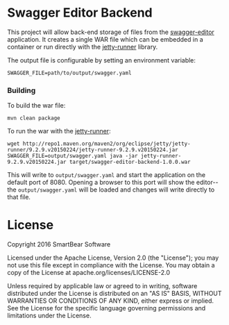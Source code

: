 # Swagger Editor Backend

This project will allow back-end storage of files from the [swagger-editor](https://github.com/swagger-api/swagger-editor) application. 
It creates a single WAR file which can be embedded in a container or run directly with the [jetty-runner](http://repo1.maven.org/maven2/org/eclipse/jetty/jetty-runner/9.2.9.v20150224/jetty-runner-9.2.9.v20150224.jar) library.

The output file is configurable by setting an environment variable:

```
SWAGGER_FILE=path/to/output/swagger.yaml
```

### Building

To build the war file:

```
mvn clean package
```

To run the war with the [jetty-runner](http://repo1.maven.org/maven2/org/eclipse/jetty/jetty-runner/9.2.9.v20150224/jetty-runner-9.2.9.v20150224.jar):

```
wget http://repo1.maven.org/maven2/org/eclipse/jetty/jetty-runner/9.2.9.v20150224/jetty-runner-9.2.9.v20150224.jar
SWAGGER_FILE=output/swagger.yaml java -jar jetty-runner-9.2.9.v20150224.jar target/swagger-editor-backend-1.0.0.war
```

This will write to `output/swagger.yaml` and start the application on the default port of 8080.  Opening a browser to
this port will show the editor--the `output/swagger.yaml` will be loaded and changes will write directly to that file.


# License

Copyright 2016 SmartBear Software

Licensed under the Apache License, Version 2.0 (the "License"); you may not use this file except in compliance with the License. You may obtain a copy of the License at apache.org/licenses/LICENSE-2.0

Unless required by applicable law or agreed to in writing, software distributed under the License is distributed on an "AS IS" BASIS, WITHOUT WARRANTIES OR CONDITIONS OF ANY KIND, either express or implied. See the License for the specific language governing permissions and limitations under the License.
